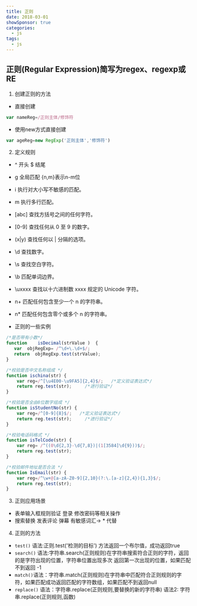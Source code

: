 ```yaml
---
title: 正则
date: 2018-03-01
showSponsor: true
categories:
  - js
tags:
  - js
---
```

## 正则(Regular Expression)简写为regex、regexp或RE
1. 创建正则的方法
 - 直接创建
  ```js
  var nameReg=/正则主体/修饰符
  ```
  - 使用new方式直接创建

  ```js
  var ageReg=new RegExp('正则主体','修饰符')
  ```
2. 定义规则
- ^ 开头 $ 结尾
- g 全局匹配 {n,m}表示n-m位
- i  执行对大小写不敏感的匹配。
- m	执行多行匹配。
- [abc]	查找方括号之间的任何字符。
- [0-9]	查找任何从 0 至 9 的数字。
- (x|y)	查找任何以 | 分隔的选项。
- \d	查找数字。
- \s	查找空白字符。
- \b	匹配单词边界。
- \uxxxx	查找以十六进制数 xxxx 规定的 Unicode 字符。
- n+	匹配任何包含至少一个 n 的字符串。
- n*	匹配任何包含零个或多个 n 的字符串。

- 正则的一些实例
```js
/*是否带有小数*/
function    isDecimal(strValue )  {  
   var  objRegExp= /^\d+\.\d+$/;
   return  objRegExp.test(strValue);  
}  

/*校验是否中文名称组成 */
function ischina(str) {
    var reg=/^[\u4E00-\u9FA5]{2,4}$/;   /*定义验证表达式*/
    return reg.test(str);     /*进行验证*/
}

/*校验是否全由8位数字组成 */
function isStudentNo(str) {
    var reg=/^[0-9]{8}$/;   /*定义验证表达式*/
    return reg.test(str);     /*进行验证*/
}

/*校验电话码格式 */
function isTelCode(str) {
    var reg= /^((0\d{2,3}-\d{7,8})|(1[3584]\d{9}))$/;
    return reg.test(str);
}

/*校验邮件地址是否合法 */
function IsEmail(str) {
    var reg=/^\w+@[a-zA-Z0-9]{2,10}(?:\.[a-z]{2,4}){1,3}$/;
    return reg.test(str);
}
```
3. 正则应用场景
- 表单输入框规则验证 登录 修改密码等相关操作
- 搜索替换 发表评论 弹幕 有敏感词汇-> *  代替
4. 正则的方法
- ```test()``` 语法:正则.test('检测的目标') 方法返回一个布尔值，成功返回true
- ```search()``` 语法:字符串.search(正则规则)在字符串搜索符合正则的字符，返回的是字符出现的位置，字符串位置出现多次
返回第一次出现的位置，如果匹配不到返回 -1
- ```match()```语法：字符串.match(正则规则)在字符串中匹配符合正则规则的字符，如果匹配成功返回匹配的字符数组，如果匹配不到返回null
- ```replace()``` 语法：字符串.replace(正则规则,要替换的新的字符串)
语法2: 字符串.replace(正则规则,函数)